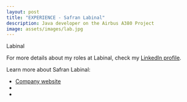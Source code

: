 ```yaml
---
layout: post
title: "EXPERIENCE - Safran Labinal"
description: Java developer on the Airbus A380 Project
image: assets/images/lab.jpg
---
```


Labinal

For more details about my roles at Labinal, check my <A href="https://www.linkedin.com/in/christophebenoist/">LinkedIn profile</A>.

Learn more about Safran Labinal:
- <a href="https://www.safran-electrical-power.com/">Company website</a>
- <a href=""></a>
- <a href=""></a>